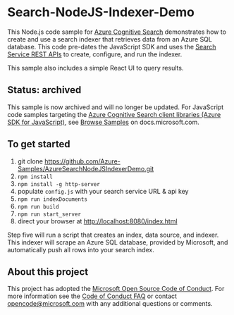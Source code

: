 # Search-NodeJS-Indexer-Demo

This Node.js code sample for [Azure Cognitive Search](https://docs.microsoft.com/azure/search/) demonstrates how to create and use a search indexer that retrieves data from an Azure SQL database. This code pre-dates the JavaScript SDK and uses the [Search Service REST APIs](https://docs.microsoft.com/rest/api/searchservice/) to create, configure, and run the indexer.

This sample also includes a simple React UI to query results.

## Status: archived

This sample is now archived and will no longer be updated. For JavaScript code samples targeting the [Azure Cognitive Search client libraries (Azure SDK for JavaScript)](https://docs.microsoft.com/javascript/api/overview/azure/search-documents-readme), see [Browse Samples](https://docs.microsoft.com/samples/browse/?products=azure-cognitive-search&languages=javascript) on docs.microsoft.com.

## To get started

1. git clone <https://github.com/Azure-Samples/AzureSearchNodeJSIndexerDemo.git>
2. `npm install`
3. `npm install -g http-server`
4. populate `config.js` with your search service URL & api key
5. `npm run indexDocuments`
6. `npm run build`
7. `npm run start_server`
8. direct your browser at <http://localhost:8080/index.html>

Step five will run a script that creates an index, data source, and indexer. This indexer will scrape an Azure SQL database, provided by Microsoft, and automatically push all rows into your search index.

## About this project

This project has adopted the [Microsoft Open Source Code of Conduct](https://opensource.microsoft.com/codeofconduct/). For more information see the [Code of Conduct FAQ](https://opensource.microsoft.com/codeofconduct/faq/) or contact [opencode@microsoft.com](mailto:opencode@microsoft.com) with any additional questions or comments.